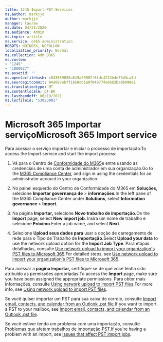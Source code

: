 ```yaml
---
title: 1245-Import-PST-Services
ms.author: markjjo
author: markjjo
manager: lauraw
ms.date: 04/21/2020
ms.audience: Admin
ms.topic: article
ms.service: o365-administration
ROBOTS: NOINDEX, NOFOLLOW
localization_priority: Normal
ms.collection: Adm_O365
ms.custom:
- "1245"
- "1800027"
ms.assetid: ''
ms.openlocfilehash: c043569050a849a29982f6fdc4224b4e73d3ca5d
ms.sourcegitcommit: 94a687ebff18b0c61a9f049774a0682ba8b998e1
ms.translationtype: MT
ms.contentlocale: pt-BR
ms.lasthandoff: 06/19/2021
ms.locfileid: "53023091"
---
```

# <a name="microsoft-365-import-service"></a><span data-ttu-id="dedbc-102">Microsoft 365 Importar serviço</span><span class="sxs-lookup"><span data-stu-id="dedbc-102">Microsoft 365 Import service</span></span>

<span data-ttu-id="dedbc-103">Para acessar o serviço importar e iniciar o processo de importação:</span><span class="sxs-lookup"><span data-stu-id="dedbc-103">To access the Import service and start the import process:</span></span>

1. <span data-ttu-id="dedbc-104">Vá para o Centro de [Conformidade do M365](https://compliance.microsoft.com/)e entre usando as credenciais de uma conta de administrador em sua organização.</span><span class="sxs-lookup"><span data-stu-id="dedbc-104">Go to the [M365 Compliance Center](https://compliance.microsoft.com/), and sign in using the credentials for an administrator account in your organization.</span></span>

1. <span data-ttu-id="dedbc-105">No painel esquerdo do Centro de Conformidade do M365 em **Soluções,** selecione **Importar governança de**  >  **informações.**</span><span class="sxs-lookup"><span data-stu-id="dedbc-105">In the left pane of the M365 Compliance Center under **Solutions**, select **Information governance** > **Import**.</span></span>

1. <span data-ttu-id="dedbc-106">Na página **Importar,** selecione **Novo trabalho de importação.**</span><span class="sxs-lookup"><span data-stu-id="dedbc-106">On the **Import** page, select **New import job**.</span></span> <span data-ttu-id="dedbc-107">Insira um nome de trabalho e selecione **Próximo**.</span><span class="sxs-lookup"><span data-stu-id="dedbc-107">Enter a job name, and select **Next**.</span></span>

1. <span data-ttu-id="dedbc-108">Selecione **Upload seus dados para** usar a opção de carregamento de rede para o Tipo de Trabalho de **Importação.**</span><span class="sxs-lookup"><span data-stu-id="dedbc-108">Select **Upload your data** to use the network upload option for the **Import Job Type**.</span></span> <span data-ttu-id="dedbc-109">Para etapas detalhadas, consulte [Use network upload to import your organization's PST files to Microsoft 365](/compliance/use-network-upload-to-import-pst-files).</span><span class="sxs-lookup"><span data-stu-id="dedbc-109">For detailed steps, see [Use network upload to import your organization's PST files to Microsoft 365](/compliance/use-network-upload-to-import-pst-files).</span></span>

<span data-ttu-id="dedbc-110">Para acessar a **página Importar,** certifique-se de que você tenha sido atribuído as permissões apropriadas.</span><span class="sxs-lookup"><span data-stu-id="dedbc-110">To access the **Import** page, make sure you have been assigned the appropriate permissions.</span></span> <span data-ttu-id="dedbc-111">Para obter mais informações, consulte [Using network upload to import PST files](/microsoft-365/compliance/importing-pst-files-to-office-365#using-network-upload-to-import-pst-files).</span><span class="sxs-lookup"><span data-stu-id="dedbc-111">For more info, see [Using network upload to import PST files](/microsoft-365/compliance/importing-pst-files-to-office-365#using-network-upload-to-import-pst-files).</span></span>

<span data-ttu-id="dedbc-112">Se você quiser importar um PST para sua caixa de correio, consulte [Import email, contacts, and calendar from an Outlook .pst file](https://support.office.com/article/import-email-contacts-and-calendar-from-an-outlook-pst-file-431a8e9a-f99f-4d5f-ae48-ded54b3440ac).</span><span class="sxs-lookup"><span data-stu-id="dedbc-112">If you want to import a PST to your mailbox, see [Import email, contacts, and calendar from an Outlook .pst file](https://support.office.com/article/import-email-contacts-and-calendar-from-an-outlook-pst-file-431a8e9a-f99f-4d5f-ae48-ded54b3440ac).</span></span>

<span data-ttu-id="dedbc-113">Se você estiver tendo um problema com uma importação, consulte [Problemas que afetam trabalhos de importação PST.](/office365/troubleshoot/pst-import-service/issues-with-pst-import-job)</span><span class="sxs-lookup"><span data-stu-id="dedbc-113">If you're having a problem with an import, see [Issues that affect PST import jobs](/office365/troubleshoot/pst-import-service/issues-with-pst-import-job).</span></span>

